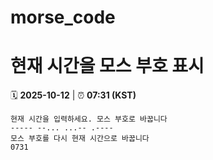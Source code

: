 # morse_code
# 현재 시간을 모스 부호 표시
<!-- MORSE_TIME_START -->
🗓️ **2025-10-12** | ⏰ **07:31 (KST)**

```
현재 시간을 입력하세요. 모스 부호로 바꿉니다
----- --... ...-- .----
모스 부호를 다시 현재 시간으로 바꿉니다
0731
```
<!-- MORSE_TIME_END -->
